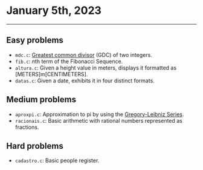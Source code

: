 # January 5th, 2023

---

## Easy problems

- `mdc.c`: [Greatest common divisor](https://en.wikipedia.org/wiki/Greatest_common_divisor) (GDC) of two integers.
- `fib.c`: *n*th term of the Fibonacci Sequence.
- `altura.c`: Given a height value in meters, displays it formatted as [METERS]m[CENTIMETERS].
- `datas.c`: Given a date, exhibits it in four distinct formats.

## Medium problems

- `aproxpi.c`: Approximation to pi by using the [Gregory-Leibniz Series](https://crypto.stanford.edu/pbc/notes/pi/glseries.html).
- `racionais.c`: Basic arithmetic with rational numbers represented as fractions.

## Hard problems

- `cadastro.c`: Basic people register.
